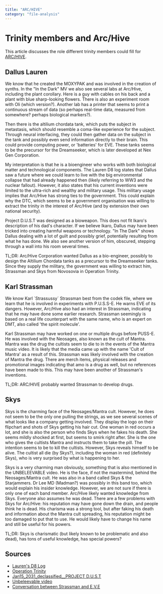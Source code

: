 ```yaml
---
title: "ARC/HIVE"
category: "file-analysis"
---
```

# Trinity members and Arc/Hive

This article discusses the role different trinity members could fill for [ARC/HIVE](../../lore/archive).

## Dallus Lauren

We know that he created the MOXYPAK and was involved in the creation of synths. In the "In the Dark" MV we also see several 
labs at Arc/Hive, including the plant corollary. Here is a guy with cables on his back and a plant with blue sharp-looking 
flowers. There is also an experiment room with Oli (which version?). Another lab has a printer that seems to print 
a continuous stream of data (so perhaps real-time data, measured from somewhere? perhaps biological markers?).

Then there is the altilium chordata tank, which puts the subject in metastasis, which should resemble a coma-like 
experience for the subject. Through neural interfacing, they could then gather data on the subject in the tank and 
possibly even send information directly to their brain. This could provide computing power, or 'batteries' for EVE. These 
tanks seems to be the precursor for the Dreamseeker, which is later developed at Nex Gen Corporation.

My interpretation is that he is a bioengineer who works with both biological matter and technological components. 
The Lauren D8 log states that Dallus saw a future where we could learn to live with the big environmental collapse that 
had already happened then (likely referring to WW3 and the nuclear fallout).
However, it also states that his current inventions were limited to the ultra-rich and wealthy and military usage. 
This military usage implies that Arc/Hive has strong ties to the government. This could explain why the DTC, which seems 
to be a government organisation was willing to extract the trinity in the interest of Arc/Hive (and by extension their own 
national security).

Project D.U.S.T was designed as a bioweapon. This does not fit Ikaro's description of his dad's character. If we believe 
Ikaro, Dallus may have been tricked into creating harmful weapons or technology. "In The Dark" shows Dallus dealing with 
a lot of guilt and possibly grief, potentially resulting from what he has done. We also see another version of him, obscured, 
stepping through a wall into his room several times.

TL;DR: Arc/Hive Corporation wanted Dallus as a bio-engineer, possibly to design the Altilium Chordata tanks as a precursor to the 
Dreamseeker tanks. Since they supply the military, the government was willing to extract him, Strassman and Skys from Novosovia in Operation 
Trinity.

## Karl Strassman

We know Karl ´Strassussy´ Strassman best from the codek file, where we learn that he is involved in experiments with 
P.U.S.S-E. He warns EVE of its dangers. However, Arc/Hive also had an interest in Strassman, indicating that he may have 
done some earlier research. Strassman seemingly is based on a real life counterpart with the same name, who is an expert 
on DMT, also called 'the spirit molecule'.

Karl Strassman may have worked on one or multiple drugs before PUSS-E. He was involved with the Neosages, also known as 
the cult of Mantra. Mantra was the drug the cultists seem to die to in the events of the Mantra music video. It is likely 
that the media came up with the name 'Cult of Mantra' as a result of this. Strassman was likely involved with the creation 
of Mantra the drug. There are merch items, physical releases and promotional images indicating that amo is a drug as well, 
but no references have been made to this. This may have been another of Strassman's inventions.

TL;DR: ARC/HIVE probably wanted Strassman to develop drugs.

## Skys

Skys is the charming face of the Neosages/Mantra cult. However, he does not seem to be the only one pulling the strings, 
as we see several scenes of what looks like a company getting involved. They display the logo on their flipchart and 
shots of Skys getting his hair cut. One woman in red occurs a lot, and she is also the person who finds Skys 
when he fakes his death. She seems mildly shocked at first, but seems to smirk right after. She is the one who gives 
the cultists Mantra and instructs them to take the pill. The intention seems to be to kill the cultists. However, Skys 
reveals himself to be alive. The cultist all die (by Skys?), including the woman in red (definitely Skys), who is very 
surprised by what is happening to her.

Skys is a very charming man obviously, something that is also mentioned in the UNBELEEVABLE video. He is the face, 
if not the mastermind, behind the Neosages/Mantra cult. He was also in a band called Skys & the Starjammers. Dr Lee MD (Madman?) 
was possibly in this band too, which would explain his insider knowledge. However, we are not sure if there is only one of 
each band member.
Arc/Hive likely wanted knowledge from Skys. Everyone also assumes he was dead. There are a few problems with Skys for 
Arc/Hive: his reputation may have gone down the drain, and people think he is dead. His charisma was a strong tool, but 
after faking his death and information about the Mantra cult spreading,
his reputation might be too damaged to put that to use.
He would likely have to change his name and still be useful for his powers.

TL;DR: Skys is charismatic (but likely known to be problematic and also dead),
has tons of useful knowledge, has special powers?

## Sources

- [Lauren's D8 Log](../lauren_d8_log)
- [Operation Trinity](../trinity_document)
- [Jan15_2031_declassified__PROJECT D.U.S.T](../project_dust)
- [Unbeleevable video](../unbeleevable)
- [Conversation between Strassman and E.V.E](../strassmancodec)